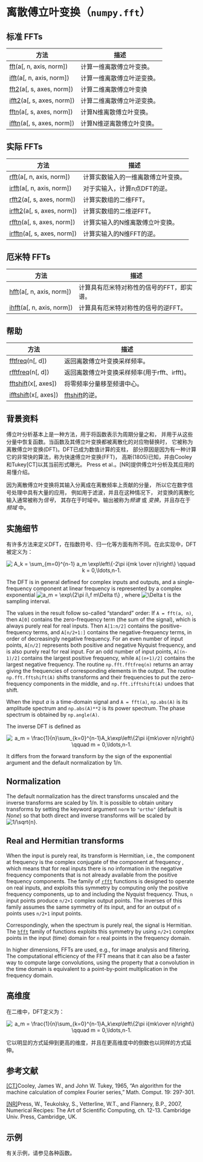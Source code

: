 # 离散傅立叶变换（``numpy.fft``）

## 标准 FFTs

方法 | 描述
---|---
[fft](https://numpy.org/devdocs/reference/generated/numpy.fft.fft.html#numpy.fft.fft)(a[, n, axis, norm]) | 计算一维离散傅立叶变换。
[ifft](https://numpy.org/devdocs/reference/generated/numpy.fft.ifft.html#numpy.fft.ifft)(a[, n, axis, norm]) | 计算一维离散傅立叶逆变换。
[fft2](https://numpy.org/devdocs/reference/generated/numpy.fft.fft2.html#numpy.fft.fft2)(a[, s, axes, norm]) | 计算二维离散傅立叶变换
[ifft2](https://numpy.org/devdocs/reference/generated/numpy.fft.ifft2.html#numpy.fft.ifft2)(a[, s, axes, norm]) | 计算二维离散傅立叶逆变换。
[fftn](https://numpy.org/devdocs/reference/generated/numpy.fft.fftn.html#numpy.fft.fftn)(a[, s, axes, norm]) | 计算N维离散傅立叶变换。
[ifftn](https://numpy.org/devdocs/reference/generated/numpy.fft.ifftn.html#numpy.fft.ifftn)(a[, s, axes, norm]) | 计算N维逆离散傅立叶变换。

## 实际 FFTs

方法 | 描述
---|---
[rfft](https://numpy.org/devdocs/reference/generated/numpy.fft.rfft.html#numpy.fft.rfft)(a[, n, axis, norm]) | 计算实数输入的一维离散傅立叶变换。
[irfft](https://numpy.org/devdocs/reference/generated/numpy.fft.irfft.html#numpy.fft.irfft)(a[, n, axis, norm]) | 对于实输入，计算n点DFT的逆。
[rfft2](https://numpy.org/devdocs/reference/generated/numpy.fft.rfft2.html#numpy.fft.rfft2)(a[, s, axes, norm]) | 计算实数组的二维FFT。
[irfft2](https://numpy.org/devdocs/reference/generated/numpy.fft.irfft2.html#numpy.fft.irfft2)(a[, s, axes, norm]) | 计算实数组的二维逆FFT。
[rfftn](https://numpy.org/devdocs/reference/generated/numpy.fft.rfftn.html#numpy.fft.rfftn)(a[, s, axes, norm]) | 计算实输入的N维离散傅立叶变换。
[irfftn](https://numpy.org/devdocs/reference/generated/numpy.fft.irfftn.html#numpy.fft.irfftn)(a[, s, axes, norm]) | 计算实输入的N维FFT的逆。

## 厄米特 FFTs

方法 | 描述
---|---
[hfft](https://numpy.org/devdocs/reference/generated/numpy.fft.hfft.html#numpy.fft.hfft)(a[, n, axis, norm]) | 计算具有厄米特对称性的信号的FFT，即实谱。
[ihfft](https://numpy.org/devdocs/reference/generated/numpy.fft.ihfft.html#numpy.fft.ihfft)(a[, n, axis, norm]) | 计算具有厄米特对称性的信号的逆FFT。

## 帮助

方法 | 描述
---|---
[fftfreq](https://numpy.org/devdocs/reference/generated/numpy.fft.fftfreq.html#numpy.fft.fftfreq)(n[, d]) | 返回离散傅立叶变换采样频率。
[rfftfreq](https://numpy.org/devdocs/reference/generated/numpy.fft.rfftfreq.html#numpy.fft.rfftfreq)(n[, d]) | 返回离散傅立叶变换采样频率(用于rfft、irfft)。
[fftshift](https://numpy.org/devdocs/reference/generated/numpy.fft.fftshift.html#numpy.fft.fftshift)(x[, axes]) | 将零频率分量移至频谱中心。
[ifftshift](https://numpy.org/devdocs/reference/generated/numpy.fft.ifftshift.html#numpy.fft.ifftshift)(x[, axes]) | [fftshift](https://numpy.org/devdocs/reference/generated/numpy.fft.fftshift.html#numpy.fft.fftshift)的逆。

## 背景资料

傅立叶分析基本上是一种方法，用于将函数表示为周期分量之和，
并用于从这些分量中恢复函数。当函数及其傅立叶变换都被离散化的对应物替换时，
它被称为离散傅立叶变换(DFT)。DFT已成为数值计算的支柱，
部分原因是因为有一种计算它的非常快的算法，称为快速傅立叶变换(FFT)，
高斯(1805)已知，并由Cooley和Tukey[CT]以其当前形式曝光。
Press et al.。[NR]提供傅立叶分析及其应用的易懂介绍。

因为离散傅立叶变换将其输入分离成在离散频率上贡献的分量，
所以它在数字信号处理中具有大量的应用，
例如用于滤波，并且在这种情况下，
对变换的离散化输入通常被称为*信号*，
其存在于时域中。输出被称为*频谱* 或 *变换*，并且存在于 *频域* 中。

## 实施细节

有许多方法来定义DFT，在指数符号、归一化等方面有所不同。在此实现中，DFT被定义为：

<center>
<img src="/static/images/math/c3e12e4fbd5334e071b7dfdd4d059fc3584b81e8.svg" alt="A_k =  \sum_{m=0}^{n-1} a_m \exp\left\{-2\pi i{mk \over n}\right\}
\qquad k = 0,\ldots,n-1.">
</center>

The DFT is in general defined for complex inputs and outputs, and a
single-frequency component at linear frequency  is
represented by a complex exponential <img class="math" src="/static/images/math/9127ee37034ef9c70d96a488f67e0c82f9e92ff8.svg" alt="a_m = \exp\{2\pi i\,f m\Delta t\}">
, where <img class="math" src="/static/images/math/ec002955bdf95ee9869878fbad4f80fc98539359.svg" alt="\Delta t">
is the sampling interval.

The values in the result follow so-called “standard” order: If ``A =
fft(a, n)``, then ``A[0]`` contains the zero-frequency term (the sum of
the signal), which is always purely real for real inputs. Then ``A[1:n/2]``
contains the positive-frequency terms, and ``A[n/2+1:]`` contains the
negative-frequency terms, in order of decreasingly negative frequency.
For an even number of input points, ``A[n/2]`` represents both positive and
negative Nyquist frequency, and is also purely real for real input.  For
an odd number of input points, ``A[(n-1)/2]`` contains the largest positive
frequency, while ``A[(n+1)/2]`` contains the largest negative frequency.
The routine ``np.fft.fftfreq(n)`` returns an array giving the frequencies
of corresponding elements in the output.  The routine
``np.fft.fftshift(A)`` shifts transforms and their frequencies to put the
zero-frequency components in the middle, and ``np.fft.ifftshift(A)`` undoes
that shift.

When the input *a* is a time-domain signal and ``A = fft(a)``, ``np.abs(A)``
is its amplitude spectrum and ``np.abs(A)**2`` is its power spectrum.
The phase spectrum is obtained by ``np.angle(A)``.

The inverse DFT is defined as

<center>
<img src="/static/images/math/.svg" alt="a_m = \frac{1}{n}\sum_{k=0}^{n-1}A_k\exp\left\{2\pi i{mk\over n}\right\}
\qquad m = 0,\ldots,n-1.">
</center>

It differs from the forward transform by the sign of the exponential
argument and the default normalization by 1/n.

## Normalization

The default normalization has the direct transforms unscaled and the inverse
transforms are scaled by 1/n. It is possible to obtain unitary
transforms by setting the keyword argument ``norm`` to ``"ortho"`` (default is
*None*) so that both direct and inverse transforms will be scaled by <img class="math" src="/static/images/math/f780dc84ea49c387f9417b50f0619e404d91c28a.svg" alt="1/\sqrt{n}">.

## Real and Hermitian transforms

When the input is purely real, its transform is Hermitian, i.e., the
component at frequency  is the complex conjugate of the
component at frequency , which means that for real
inputs there is no information in the negative frequency components that
is not already available from the positive frequency components.
The family of [``rfft``](https://numpy.org/devdocs/reference/generated/numpy.fft.rfft.html#numpy.fft.rfft) functions is
designed to operate on real inputs, and exploits this symmetry by
computing only the positive frequency components, up to and including the
Nyquist frequency.  Thus, ``n`` input points produce ``n/2+1`` complex
output points.  The inverses of this family assumes the same symmetry of
its input, and for an output of ``n`` points uses ``n/2+1`` input points.

Correspondingly, when the spectrum is purely real, the signal is
Hermitian.  The [``hfft``](https://numpy.org/devdocs/reference/generated/numpy.fft.hfft.html#numpy.fft.hfft) family of functions exploits this symmetry by
using ``n/2+1`` complex points in the input (time) domain for ``n`` real
points in the frequency domain.

In higher dimensions, FFTs are used, e.g., for image analysis and
filtering.  The computational efficiency of the FFT means that it can
also be a faster way to compute large convolutions, using the property
that a convolution in the time domain is equivalent to a point-by-point
multiplication in the frequency domain.

## 高维度

在二维中，DFT定义为：

<center>
<img src="/static/images/math/abfed18222e3312d95d1597d08c38d85847a8ad5.svg" alt="a_m = \frac{1}{n}\sum_{k=0}^{n-1}A_k\exp\left\{2\pi i{mk\over n}\right\}
\qquad m = 0,\ldots,n-1.">
</center>

它以明显的方式延伸到更高的维度，并且在更高维度中的倒数也以同样的方式延伸。

## 参考文献

[[CT]](#id1)Cooley, James W., and John W. Tukey, 1965, “An algorithm for the machine calculation of complex Fourier series,” Math. Comput. 19: 297-301.

[[NR]](#id2)Press, W., Teukolsky, S., Vetterline, W.T., and Flannery, B.P., 2007, Numerical Recipes: The Art of Scientific Computing, ch. 12-13. Cambridge Univ. Press, Cambridge, UK.

## 示例

有关示例，请参见各种函数。
